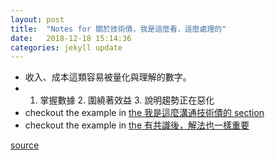 ```yaml
---
layout: post
title:  "Notes for 關於技術債，我是這麼看，這麼處理的"
date:   2018-12-18 15:14:36
categories: jekyll update
---
```


- 收入、成本這類容易被量化與理解的數字。
- 1. 掌握數據 2. 圍繞著效益 3. 說明趨勢正在惡化
- checkout the example in [the 我是這麼溝通技術債的 section][2]
- checkout the example in [the 有共識後，解法也一樣重要][3]

[source][1]

[1]: https://web.archive.org/web/20181218051810/https://medium.com/how-gipi-learn/my-opinions-about-technical-debt-67ecb9d63d2a "關於技術債，我是這麼看，這麼處理的 – gipi的商業思維筆記 – Medium"
[2]: https://medium.com/how-gipi-learn/my-opinions-about-technical-debt-67ecb9d63d2a#3a49 "我是這麼溝通技術債的"
[3]: https://medium.com/how-gipi-learn/my-opinions-about-technical-debt-67ecb9d63d2a#0435 "有共識後，解法也一樣重要"
